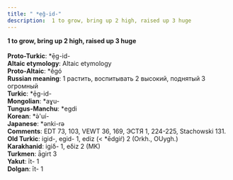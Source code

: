 ```yaml
---
title: " *ẹ̄g-id-"
description:  1 to grow, bring up 2 high, raised up 3 huge
---
```

<p data-pagefind-weight="0.5">
<strong> 1 to grow, bring up 2 high, raised up 3 huge</strong><br><br>
<strong>Proto-Turkic</strong>:  *ẹ̄g-id-<br>
<strong>Altaic etymology</strong>:  Altaic etymology<br>
<strong> Proto-Altaic</strong>:  *ḗgó<br>
<strong>Russian meaning</strong>:  1 растить, воспитывать 2 высокий, поднятый 3 огромный<br>
<strong>Turkic</strong>:  *ẹ̄g-id-<br>
<strong>Mongolian</strong>:  *aɣu-<br>
<strong>Tungus-Manchu</strong>:  *egdi<br>
<strong>Korean</strong>:  *ǝ̀'uí-<br>
<strong>Japanese</strong>:  *ǝnki-rǝ<br>
<strong>Comments</strong>:  EDT 73, 103, VEWT 36, 169, ЭСТЯ 1, 224-225, Stachowski 131.<br>
<strong>Old Turkic</strong>:  igid-, egid- 1, ediz (< *ēdgiŕ) 2 (Orkh., OUygh.)<br>
<strong>Karakhanid</strong>:  igiδ- 1, eδiz 2 (MK)<br>
<strong>Turkmen</strong>:  ǟgirt 3<br>
<strong>Yakut</strong>:  īt- 1<br>
<strong>Dolgan</strong>:  īt- 1<br>

</p>
